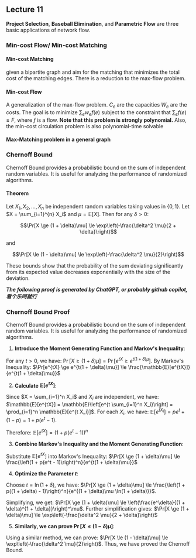 ## Lecture 11

**Project Selection**, **Baseball Elimination**, and **Parametric Flow** are three basic applications of network flow.

### Min-cost Flow/ Min-cost Matching
#### Min-cost Matching
given a bipartite graph and aim for the matching that minimizes the total cost of the matching edges. There is a reduction to the max-flow problem.
#### Min-cost Flow
A generalization of the max-flow problem. $C_e$ are the capacities $W_e$ are the costs. The goal is to minimize $\sum_e{w_ef(e)}$ subject to the constraint that $\sum_e{f(e)}\ge F$, where $f$ is a flow. **Note that this problem is strongly polynomial.** Also, the min-cost circulation problem is also polynomial-time solvable
#### Max-Matching problem in a general graph

### Chernoff Bound

Chernoff Bound provides a probabilistic bound on the sum of independent random variables. It is useful for analyzing the performance of randomized algorithms.

#### Theorem
Let $X_1, X_2, \dots, X_n$ be independent random variables taking values in $\{0, 1\}$. Let $X = \sum_{i=1}^{n} X_i$ and $\mu = \mathbb{E}[X]$. Then for any $\delta > 0$:

$$\Pr[X \ge (1 + \delta)\mu] \le \exp\left(-\frac{\delta^2 \mu}{2 + \delta}\right)$$

and

$$\Pr[X \le (1 - \delta)\mu] \le \exp\left(-\frac{\delta^2 \mu}{2}\right)$$

These bounds show that the probability of the sum deviating significantly from its expected value decreases exponentially with the size of the deviation.

***The following proof is generated by ChatGPT, or probably github copilot, 看个乐呵就行***

### Chernoff Bound Proof

Chernoff Bound provides a probabilistic bound on the sum of independent random variables. It is useful for analyzing the performance of randomized algorithms.

1. **Introduce the Moment Generating Function and Markov's Inequality**:

 For any $t > 0$, we have: $\Pr[X \ge (1 + \delta)\mu] = \Pr[e^{tX} \ge e^{t(1 + \delta)\mu}]$. By Markov's Inequality: $\Pr[e^{tX} \ge e^{t(1 + \delta)\mu}] \le \frac{\mathbb{E}[e^{tX}]}{e^{t(1 + \delta)\mu}}$

2. **Calculate $\mathbb{E}[e^{tX}]$**:

Since $X = \sum_{i=1}^n X_i$ and $X_i$ are independent, we have: $\mathbb{E}[e^{tX}] = \mathbb{E}\left[e^{t \sum_{i=1}^n X_i}\right] = \prod_{i=1}^n \mathbb{E}[e^{t X_i}]$. For each $X_i$, we have: $\mathbb{E}[e^{t X_i}] = p e^t + (1 - p) = 1 + p(e^t - 1)$.

Therefore: $\mathbb{E}[e^{tX}] = \left(1 + p(e^t - 1)\right)^n$

3. **Combine Markov's Inequality and the Moment Generating Function**:

 Substitute $\mathbb{E}[e^{tX}]$ into Markov's Inequality: $\Pr[X \ge (1 + \delta)\mu] \le \frac{\left(1 + p(e^t - 1)\right)^n}{e^{t(1 + \delta)\mu}}$

4. **Optimize the Parameter $t$**:

 Choose $t = \ln(1 + \delta)$, we have: $\Pr[X \ge (1 + \delta)\mu] \le \frac{\left(1 + p((1 + \delta) - 1)\right)^n}{e^{(1 + \delta)\mu \ln(1 + \delta)}}$.

 Simplifying, we get: $\Pr[X \ge (1 + \delta)\mu] \le \left(\frac{e^\delta}{(1 + \delta)^{1 + \delta}}\right)^\mu$. Further simplification gives: $\Pr[X \ge (1 + \delta)\mu] \le \exp\left(-\frac{\delta^2 \mu}{2 + \delta}\right)$

5. **Similarly, we can prove $\Pr[X \le (1 - \delta)\mu]$**:

 Using a similar method, we can prove: $\Pr[X \le (1 - \delta)\mu] \le \exp\left(-\frac{\delta^2 \mu}{2}\right)$. Thus, we have proved the Chernoff Bound.
